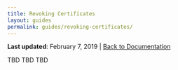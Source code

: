 ```yaml
---
title: Revoking Certificates
layout: guides
permalink: guides/revoking-certificates/
---
```


**Last updated**: February 7, 2019 \| [Back to Documentation]({{site.baseurl}}/docs/)

TBD TBD TBD
